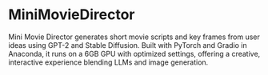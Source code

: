 # MiniMovieDirector
Mini Movie Director generates short movie scripts and key frames from user ideas using GPT-2 and Stable Diffusion. Built with PyTorch and Gradio in Anaconda, it runs on a 6GB GPU with optimized settings, offering a creative, interactive experience blending LLMs and image generation.
